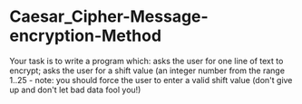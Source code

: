 # Caesar_Cipher-Message-encryption-Method
Your task is to write a program which:  asks the user for one line of text to encrypt; asks the user for a shift value (an integer number from the range 1..25 - note: you should force the user to enter a valid shift value (don't give up and don't let bad data fool you!)
